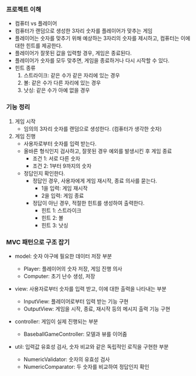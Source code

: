 ### 프로젝트 이해

- 컴퓨터 vs 플레이어
- 컴퓨터가 랜덤으로 생성한 3자리 숫자를 플레이어가 맞추는 게임
- 플레이어는 숫자를 맞추기 위해 예상하는 3자리의 숫자를 제시하고, 컴퓨터는 이에 대한 힌트를 제공한다.
- 플레이어가 잘못된 값을 입력할 경우, 게임은 종료된다.
- 플레이어가 숫자를 모두 맞추면, 게임을 종료하거나 다시 시작할 수 있다.
- 힌트 종류
    1. 스트라이크: 같은 수가 같은 자리에 있는 경우
    2. 볼: 같은 수가 다른 자리에 있는 경우
    3. 낫싱: 같은 수가 아예 없을 경우

### 기능 정리

1. 게임 시작
    - 임의의 3자리 숫자를 랜덤으로 생성한다. (컴퓨터가 생각한 숫자)
2. 게임 진행
    - 사용자로부터 숫자를 입력 받는다.
    - 올바른 형식인지 검사하고, 잘못된 경우 예외를 발생시킨 후 게임 종료
        - 조건 1: 서로 다른 숫자
        - 조건 2: 1부터 9까지의 숫자
    - 정답인지 확인한다.
        - 정답인 경우, 사용자에게 게임 재시작, 종료 의사를 묻는다.
            - 1을 입력: 게임 재시작
            - 2을 입력: 게임 종료
        - 정답이 아닌 경우, 적절한 힌트를 생성하여 출력한다.
            - 힌트 1: 스트라이크
            - 힌트 2: 볼
            - 힌트 3: 낫싱

### MVC 패턴으로 구조 잡기

- model: 숫자 야구에 필요한 데이터 저장 부분
    - Player: 플레이어의 숫자 저장, 게임 진행 의사
    - Computer: 초기 난수 생성, 저장

- view: 사용자로부터 숫자를 입력 받고, 이에 대한 출력을 나타내는 부분
    - InputView: 플레이어로부터 입력 받는 기능 구현
    - OutputView: 게임을 시작, 종료, 재시작 등의 메시지 출력 기능 구현
  
- controller: 게임이 실제 진행되는 부분
    - BaseballGameController: 모델과 뷰를 이어줌

- util: 입력값 유효성 검사, 숫자 비교와 같은 독립적인 로직을 구현한 부분
    - NumericValidator: 숫자의 유효성 검사
    - NumericComparator: 두 숫자를 비교하여 정답인지 확인